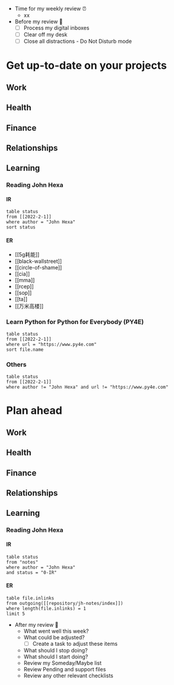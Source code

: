 - Time for my weekly review ⏰
	- xx
- Before my review 🧽
	- [ ] Process my digital inboxes
	- [ ] Clear off my desk
	- [ ] Close all distractions - Do Not Disturb mode
# Get up-to-date on your projects
## Work
## Health
## Finance
## Relationships
## Learning
### Reading John Hexa
#### IR
```dataview
table status
from [[2022-2-1]]
where author = "John Hexa"
sort status
```
#### ER
- [[5g耗能]]
- [[black-wallstreet]]
- [[circle-of-shame]]
- [[cia]]
- [[mma]]
- [[rcep]]
- [[sop]]
- [[ta]]
- [[万米高楼]]
### Learn Python for Python for Everybody (PY4E)
```dataview
table status
from [[2022-2-1]]
where url = "https://www.py4e.com"
sort file.name
```
### Others
```dataview
table status
from [[2022-2-1]]
where author != "John Hexa" and url != "https://www.py4e.com"
```
# Plan ahead
## Work
## Health
## Finance
## Relationships
## Learning
### Reading John Hexa
#### IR
```dataview
table status
from "notes"
where author = "John Hexa"
and status = "0-IR"
```
#### ER
```dataview
table file.inlinks
from outgoing([[repository/jh-notes/index]])
where length(file.inlinks) = 1
limit 5
```
- After my review 🤔
	- What went well this week?
	- What could be adjusted?
		- [ ] Create a task to adjust these items
	- What should I stop doing?
	- What should I start doing?
	- Review my Someday/Maybe list
	- Review Pending and support files
	- Review any other relevant checklists

